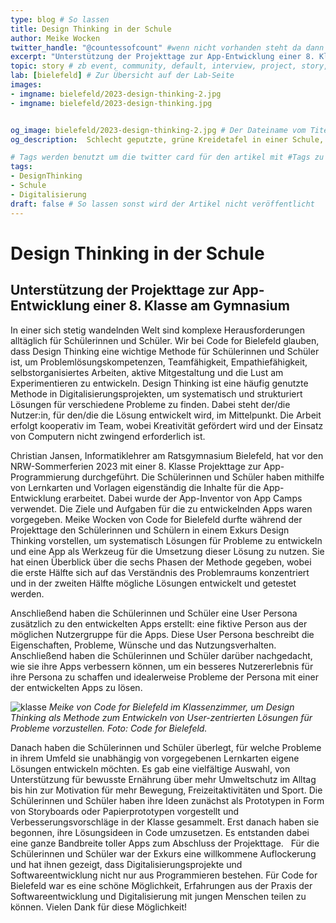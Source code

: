 ```yaml
---
type: blog # So lassen
title: Design Thinking in der Schule
author: Meike Wocken
twitter_handle: "@countessofcount" #wenn nicht vorhanden steht da dann @codeforde
excerpt: "Unterstützung der Projekttage zur App-Entwicklung einer 8. Klasse am Gymnasium mit einem Exkurs zu Design Thinking."
topic: story # zb event, community, default, interview, project, story, toolbox
lab: [bielefeld] # Zur Übersicht auf der Lab-Seite
images:
- imgname: bielefeld/2023-design-thinking-2.jpg 
- imgname: bielefeld/2023-design-thinking.jpg


og_image: bielefeld/2023-design-thinking-2.jpg # Der Dateiname vom Titelbild das kann das selbe sein wie unter images und sollte auch unter static/blog liegen
og_description:  Schlecht geputzte, grüne Kreidetafel in einer Schule, auf der bunte, handschriftlich notierte Moderationskarten zu den Phasen des Design Thinkings kleben. 

# Tags werden benutzt um die twitter card für den artikel mit #Tags zu versorgen und um in Suchmaschinen gefunden zu werden
tags:
- DesignThinking
- Schule
- Digitalisierung
draft: false # So lassen sonst wird der Artikel nicht veröffentlicht
---
```


# Design Thinking in der Schule
## Unterstützung der Projekttage zur App-Entwicklung einer 8. Klasse am Gymnasium

In einer sich stetig wandelnden Welt sind komplexe Herausforderungen alltäglich für Schülerinnen und Schüler. Wir bei Code for Bielefeld glauben, dass Design Thinking eine wichtige Methode für Schülerinnen und Schüler ist, um Problemlösungskompetenzen, Teamfähigkeit, Empathiefähigkeit, selbstorganisiertes Arbeiten, aktive Mitgestaltung und die Lust am Experimentieren zu entwickeln. Design Thinking ist eine häufig genutzte Methode in Digitalisierungsprojekten, um systematisch und strukturiert Lösungen für verschiedene Probleme zu finden. Dabei steht der/die Nutzer:in, für den/die die Lösung entwickelt wird, im Mittelpunkt. Die Arbeit erfolgt kooperativ im Team, wobei Kreativität gefördert wird und der Einsatz von Computern nicht zwingend erforderlich ist.


Christian Jansen, Informatiklehrer am Ratsgymnasium Bielefeld, hat vor den NRW-Sommerferien 2023 mit einer 8. Klasse Projekttage zur App-Programmierung durchgeführt. Die Schülerinnen und Schüler haben mithilfe von Lernkarten und Vorlagen eigenständig die Inhalte für die App-Entwicklung erarbeitet. Dabei wurde der App-Inventor von App Camps verwendet. Die Ziele und Aufgaben für die zu entwickelnden Apps waren vorgegeben. Meike Wocken von Code for Bielefeld durfte während der Projekttage den Schülerinnen und Schülern in einem Exkurs Design Thinking vorstellen, um systematisch Lösungen für Probleme zu entwickeln und eine App als Werkzeug für die Umsetzung dieser Lösung zu nutzen. Sie hat einen Überblick über die sechs Phasen der Methode gegeben, wobei die erste Hälfte sich auf das Verständnis des Problemraums konzentriert und in der zweiten Hälfte mögliche Lösungen entwickelt und getestet werden.

 
Anschließend haben die Schülerinnen und Schüler eine User Persona zusätzlich zu den entwickelten Apps erstellt: eine fiktive Person aus der möglichen Nutzergruppe für die Apps. Diese User Persona beschreibt die Eigenschaften, Probleme, Wünsche und das Nutzungsverhalten. Anschließend haben die Schülerinnen und Schüler darüber nachgedacht, wie sie ihre Apps verbessern können, um ein besseres Nutzererlebnis für ihre Persona zu schaffen und idealerweise Probleme der Persona mit einer der entwickelten Apps zu lösen.

![klasse](bielefeld/2023-design-thinking.jpg)
_Meike von Code for Bielefeld im Klassenzimmer, um Design Thinking als Methode zum Entwickeln von User-zentrierten Lösungen für Probleme vorzustellen. Foto: Code for Bielefeld._

 
Danach haben die Schülerinnen und Schüler überlegt, für welche Probleme in ihrem Umfeld sie unabhängig von vorgegebenen Lernkarten eigene Lösungen entwickeln möchten. Es gab eine vielfältige Auswahl, von Unterstützung für bewusste Ernährung über mehr Umweltschutz im Alltag bis hin zur Motivation für mehr Bewegung, Freizeitaktivitäten und Sport. Die Schülerinnen und Schüler haben ihre Ideen zunächst als Prototypen in Form von Storyboards oder Papierprototypen vorgestellt und Verbesserungsvorschläge in der Klasse gesammelt. Erst danach haben sie begonnen, ihre Lösungsideen in Code umzusetzen. Es entstanden dabei eine ganze Bandbreite toller Apps zum Abschluss der Projekttage. 
 
Für die Schülerinnen und Schüler war der Exkurs eine willkommene Auflockerung und hat ihnen gezeigt, dass Digitalisierungsprojekte und Softwareentwicklung nicht nur aus Programmieren bestehen. Für Code for Bielefeld war es eine schöne Möglichkeit, Erfahrungen aus der Praxis der Softwareentwicklung und Digitalisierung mit jungen Menschen teilen zu können. Vielen Dank für diese Möglichkeit! 
